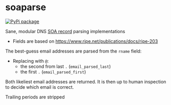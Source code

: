 # soaparse

[![PyPi package](https://img.shields.io/pypi/v/soaparse.svg)](https://pypi.python.org/pypi/soaparse)

Sane, modular DNS [SOA record](https://en.wikipedia.org/wiki/SOA_record) parsing implementations

 - Fields are based on https://www.ripe.net/publications/docs/ripe-203

 The best-guess email addresses are parsed from the `rname` field:
 - Replacing with `@`:
    - the second from last `.` (`email_parsed_last`)
    - the first `.` (`email_parsed_first`)

Both likeliest email addresses are returned. It is then up to human inspection to decide which email is correct.

Trailing periods are stripped
